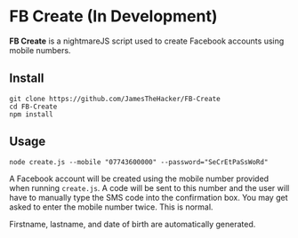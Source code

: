 FB Create (In Development)
==========================

**FB Create** is a nightmareJS script used to create Facebook accounts using mobile numbers.

Install
-------

    git clone https://github.com/JamesTheHacker/FB-Create
    cd FB-Create
    npm install

Usage
-----

    node create.js --mobile "07743600000" --password="SeCrEtPaSsWoRd"

A Facebook account will be created using the mobile number provided when running `create.js`. A code will be sent to this number and the user will have to manually type the SMS code into the confirmation box. You may get asked to enter the mobile number twice. This is normal.

Firstname, lastname, and date of birth are automatically generated.
